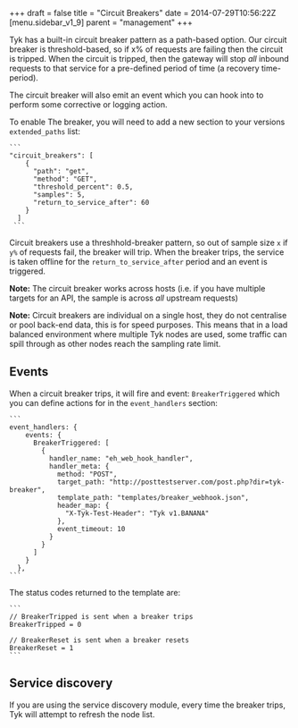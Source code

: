 +++
draft = false
title = "Circuit Breakers"
date = 2014-07-29T10:56:22Z
[menu.sidebar_v1_9]
    parent = "management"
+++

Tyk has a built-in circuit breaker pattern as a path-based option. Our circuit breaker is threshold-based, so if x% of requests are failing then the circuit is tripped. When the circuit is tripped, then the gateway will stop _all_ inbound requests to that service for a pre-defined period of time (a recovery time-period).

The circuit breaker will also emit an event which you can hook into to perform some corrective or logging action.

To enable The breaker, you will need to add a new section to your versions `extended_paths` list:

	```
	"circuit_breakers": [
        {
          "path": "get",
          "method": "GET",
          "threshold_percent": 0.5,
          "samples": 5,
          "return_to_service_after": 60
        }
      ]
     ```

Circuit breakers use a threshhold-breaker pattern, so out of sample size `x` if `y%` of requests fail, the breaker will trip. When the breaker trips, the service is taken offline for the `return_to_service_after` period and an event is triggered.

**Note:** The circuit breaker works across hosts (i.e. if you have multiple targets for an API, the sample is across *all* upstream requests)

**Note:** Circuit breakers are individual on a single host, they do not centralise or pool back-end data, this is for speed purposes. This means that in a load balanced environment where multiple Tyk nodes are used, some traffic can spill through as other nodes reach the sampling rate limit.

## Events

When a circuit breaker trips, it will fire and event: `BreakerTriggered` which you can define actions for in the `event_handlers` section:

	```
	event_handlers: {
	    events: {
	      BreakerTriggered: [
	        {
	          handler_name: "eh_web_hook_handler",
	          handler_meta: {
	            method: "POST",
	            target_path: "http://posttestserver.com/post.php?dir=tyk-breaker",
	            template_path: "templates/breaker_webhook.json",
	            header_map: {
	              "X-Tyk-Test-Header": "Tyk v1.BANANA"
	            },
	            event_timeout: 10
	          }
	        }
	      ]
	    }
	  },
	```

The status codes returned to the template are:

	```
	// BreakerTripped is sent when a breaker trips
	BreakerTripped = 0

	// BreakerReset is sent when a breaker resets
	BreakerReset = 1
	```

## Service discovery

If you are using the service discovery module, every time the breaker trips, Tyk will attempt to refresh the node list.
